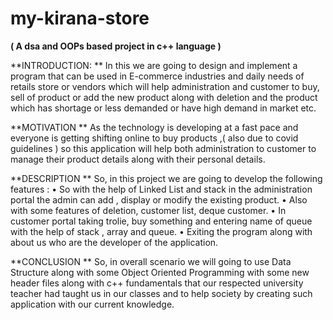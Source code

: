 # my-kirana-store
**( A dsa and OOPs based project in c++ language )**

**INTRODUCTION: **
In this we are going to design and implement a program that can be used in E-commerce industries and daily needs of retails store or vendors which 
will help administration and customer to buy, sell of product or add the new product along with deletion and the product which has shortage or less demanded
or have high demand in market etc. 

**MOTIVATION **
As the technology is developing at a fast pace and everyone is getting shifting online to buy products ,( also due to covid guidelines ) so this application will help both administration to customer to manage their product details along with their personal details. 

**DESCRIPTION **
So, in this project we are going to develop the following features : 
• So with the help of Linked List and stack in the administration 
portal the admin can add , display or modify the existing 
product. 
• Also with some features of deletion, customer list, deque 
customer. 
• In customer portal taking trolie, buy something and entering 
name of queue with the help of stack , array and queue. 
• Exiting the program along with about us who are the developer 
of the application. 

**CONCLUSION **
So, in overall scenario we will going to use Data Structure along with some Object Oriented Programming with some new header files along with c++ fundamentals that our respected university teacher had taught us in our classes and to help society by creating such application with our current knowledge. 
